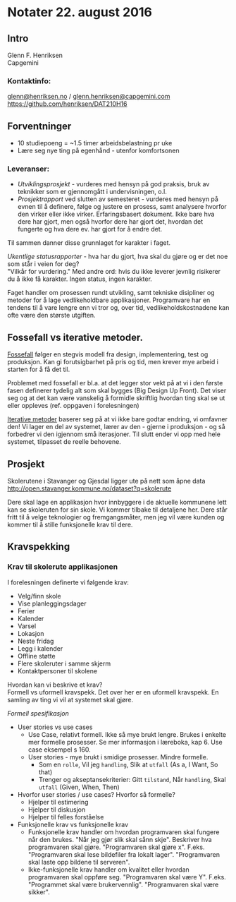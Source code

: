 # Notater 22. august 2016

## Intro

Glenn F. Henriksen   
Capgemini

### Kontaktinfo:  
glenn@henriksen.no / glenn.henriksen@capgemini.com  
https://github.com/henriksen/DAT210H16


## Forventninger

* 10 studiepoeng = ~1.5 timer arbeidsbelastning pr uke
* Lære seg nye ting på egenhånd - utenfor komfortsonen
	

### Leveranser: 
* *Utviklingsprosjekt* - vurderes med hensyn på god praksis, bruk av teknikker som er gjennomgått i undervisningen, o.l.  
* *Prosjektrapport* ved slutten av semesteret - vurderes med hensyn på evnen til å definere, følge og justere en prosess, samt analysere hvorfor den virker eller ikke virker. Erfaringsbasert dokument. Ikke bare hva dere har gjort, men også hvorfor dere har gjort det, hvordan det fungerte og hva dere ev. har gjort for å endre det. 

Til sammen danner disse grunnlaget for karakter i faget.

*Ukentlige statusrapporter* - hva har du gjort, hva skal du gjøre og er det noe som står i veien for deg?  
"Vilkår for vurdering." Med andre ord: hvis du ikke leverer jevnlig risikerer du å ikke få karakter.  Ingen status, ingen karakter.

Faget handler om prosessen rundt utvikling, samt tekniske disipliner og metoder for å lage vedlikeholdbare applikasjoner. Programvare har en tendens til å vare lengre enn vi tror og, over tid, vedlikeholdskostnadene kan ofte være den største utgiften. 

## Fossefall vs iterative metoder. 

[Fossefall](https://en.wikipedia.org/wiki/Waterfall_model) følger en stegvis modell fra design, implementering, test og produksjon. Kan gi forutsigbarhet på pris og tid, men krever mye arbeid i starten for å få det til. 

Problemet med fossefall er bl.a. at det legger stor vekt på at vi i den første fasen definerer tydelig alt som skal bygges (Big Design Up Front). Det viser seg og at det kan være vanskelig å formidle skriftlig hvordan ting skal se ut eller oppleves (ref. oppgaven i forelesningen)

[Iterative metoder](https://en.wikipedia.org/wiki/Iterative_and_incremental_development) baserer seg på at vi ikke bare godtar endring, vi omfavner den! Vi lager en del av systemet, lærer av den - gjerne i produksjon - og så forbedrer vi den igjennom små iterasjoner. Til slutt ender vi opp med hele systemet, tilpasset de reelle behovene. 

## Prosjekt

Skolerutene i Stavanger og Gjesdal ligger ute på nett som åpne data   
http://open.stavanger.kommune.no/dataset?q=skolerute 

Dere skal lage en applikasjon hvor innbyggere i de aktuelle kommunene lett kan se skoleruten for sin skole. Vi kommer tilbake til detaljene her. 
Dere står fritt til å velge teknologier og fremgangsmåter, men jeg vil være kunden og kommer til å stille funksjonelle krav til dere. 


## Kravspekking

### Krav til skolerute applikasjonen

I forelesningen definerte vi følgende krav: 
* Velg/finn skole
* Vise planleggingsdager
* Ferier
* Kalender
* Varsel
* Lokasjon
* Neste fridag
* Legg i kalender
* Offline støtte
* Flere skoleruter i samme skjerm
* Kontaktpersoner til skolene

Hvordan kan vi beskrive et krav?  
Formell vs uformell kravspekk. Det over her er en uformell kravspekk. En samling av ting vi vil at systemet skal gjøre. 
			
*Formell spesifikasjon* 

* User stories vs use cases
  * Use Case, relativt formell. Ikke så mye brukt lengre. Brukes i enkelte mer formelle prosesser. Se mer informasjon i læreboka, kap 6. Use case eksempel s 160. 
  * User stories - mye brukt i smidige prosesser. Mindre formelle.
    * Som en `rolle`, Vil jeg `handling`, Slik at `utfall` (As a, I Want, So that)
	* Trenger og akseptansekriterier: Gitt `tilstand`, Når `handling`, Skal `utfall` (Given, When, Then)
* Hvorfor user stories / use cases? Hvorfor så formelle?
  * Hjelper til estimering
  * Hjelper til diskusjon
  * Hjelper til felles forståelse
* Funksjonelle krav vs funksjonelle krav
  * Funksjonelle krav handler om hvordan programvaren skal fungere når den brukes. "Når jeg gjør slik skal sånn skje". Beskriver hva programvaren skal gjøre. "Programvaren skal gjøre x". F.eks. "Programvaren skal lese bildefiler fra lokalt lager". "Programvaren skal laste opp bildene til serveren". 
  * Ikke-funksjonelle krav handler om kvalitet eller hvordan programvaren skal oppføre seg. "Programvaren skal være Y". F.eks. "Programmet skal være brukervennlig". "Programvaren skal være sikker". 



